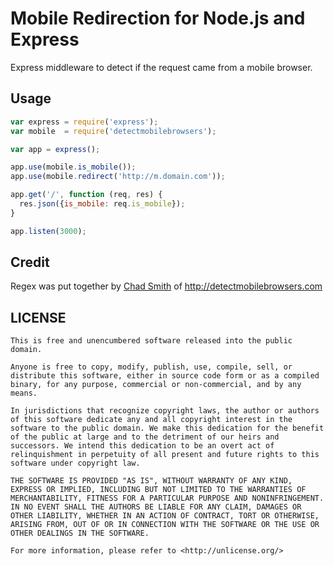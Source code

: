 # Mobile Redirection for Node.js and Express

Express middleware to detect if the request came from a mobile browser.

## Usage

```javascript
var express = require('express');
var mobile  = require('detectmobilebrowsers');

var app = express();

app.use(mobile.is_mobile());
app.use(mobile.redirect('http://m.domain.com'));

app.get('/', function (req, res) {
  res.json({is_mobile: req.is_mobile});
}

app.listen(3000);
```

## Credit

Regex was put together by [Chad Smith](http://twitter.com/chadsmith) of http://detectmobilebrowsers.com


## LICENSE
```
This is free and unencumbered software released into the public domain.

Anyone is free to copy, modify, publish, use, compile, sell, or
distribute this software, either in source code form or as a compiled
binary, for any purpose, commercial or non-commercial, and by any
means.

In jurisdictions that recognize copyright laws, the author or authors
of this software dedicate any and all copyright interest in the
software to the public domain. We make this dedication for the benefit
of the public at large and to the detriment of our heirs and
successors. We intend this dedication to be an overt act of
relinquishment in perpetuity of all present and future rights to this
software under copyright law.

THE SOFTWARE IS PROVIDED "AS IS", WITHOUT WARRANTY OF ANY KIND,
EXPRESS OR IMPLIED, INCLUDING BUT NOT LIMITED TO THE WARRANTIES OF
MERCHANTABILITY, FITNESS FOR A PARTICULAR PURPOSE AND NONINFRINGEMENT.
IN NO EVENT SHALL THE AUTHORS BE LIABLE FOR ANY CLAIM, DAMAGES OR
OTHER LIABILITY, WHETHER IN AN ACTION OF CONTRACT, TORT OR OTHERWISE,
ARISING FROM, OUT OF OR IN CONNECTION WITH THE SOFTWARE OR THE USE OR
OTHER DEALINGS IN THE SOFTWARE.

For more information, please refer to <http://unlicense.org/>
```

